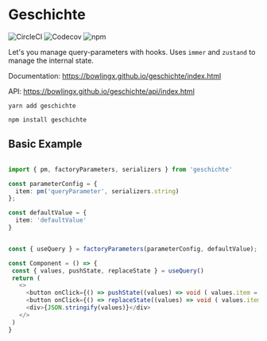 # Geschichte

![CircleCI](https://img.shields.io/circleci/build/gh/BowlingX/geschichte)
![Codecov](https://img.shields.io/codecov/c/github/bowlingx/geschichte)
![npm](https://img.shields.io/npm/v/geschichte)

Let's you manage query-parameters with hooks. Uses `immer` and `zustand` to manage the internal state.

Documentation: https://bowlingx.github.io/geschichte/index.html

API: https://bowlingx.github.io/geschichte/api/index.html

    yarn add geschichte
    
    npm install geschichte

## Basic Example

```typescript jsx

import { pm, factoryParameters, serializers } from 'geschichte'

const parameterConfig = {
  item: pm('queryParameter', serializers.string)
};

const defaultValue = {
  item: 'defaultValue'
}


const { useQuery } = factoryParameters(parameterConfig, defaultValue);

const Component = () => {
 const { values, pushState, replaceState } = useQuery()
 return (
   <>
     <button onClick={() => pushState((values) => void ( values.item = "newValue" ))}>push new state</button>
     <button onClick={() => replaceState((values) => void ( values.item = "anotherOne" ))}>replace state</button>
     <div>{JSON.stringify(values)}</div>
   </> 
 )
}
```
